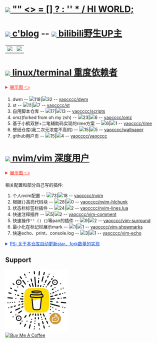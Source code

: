 # [<img src="https://img.icons8.com/ios-filled/36/null/logic-data-types.png"/> "" <> = [] ? : '' * / HI WORLD;](#TOP)

# [<img src="https://img.icons8.com/material-two-tone/24/60AEDE/cloud-link.png"/> c'blog](https://yaocc.cc) -- [<img src="https://img.icons8.com/color/28/bilibili.png"/> bilibili野生UP主](https://space.bilibili.com/303522232/)

<table border="0">
  <tr>
    <td>
      <a href="#TOP">
        <img src="https://github-readme-stats-git-masterrstaa-rickstaa.vercel.app/api/top-langs/?username=yaocccc&layout=compact&hide=VHDL,javascript&langs_count=8&hide_border=true" style="color:gray;cursor:pointer;pointer-events:none;">
      </a>
    </td>
    <td>
      <a href="#TOP">
        <img src="https://github-readme-stats-git-masterrstaa-rickstaa.vercel.app/api?username=yaocccc&count_private=true&show_icons=true&theme=buefy&hide_border=true" style="color:gray;cursor:pointer;pointer-events:none;">
      </a>
    </td>
  </tr>
</table>

# [<img src="https://img.icons8.com/small/24/null/console.png"/> linux/terminal 重度依赖者](https://www.bilibili.com/video/BV1Ef4y1Z7kA)

<details style="cursor: pointer; text-decoration:underline; color: #F21;">
  <summary>展示图 👈</summary>
  
  ![show-linux](./show-linux.gif)

</details>

1. dwm -- <img src="https://img.icons8.com/material-outlined/14/christmas-star.png"/>118|<img src="https://img.icons8.com/external-royyan-wijaya-detailed-outline-royyan-wijaya/13/null/external-code-development-royyan-wijaya-detailed-outline-royyan-wijaya-4.png"/>32 -- [yaocccc/dwm](https://github.com/yaocccc/dwm)
2. st  -- <img src="https://img.icons8.com/material-outlined/14/christmas-star.png"/>11|<img src="https://img.icons8.com/external-royyan-wijaya-detailed-outline-royyan-wijaya/13/null/external-code-development-royyan-wijaya-detailed-outline-royyan-wijaya-4.png"/>7 -- [yaocccc/st](https://github.com/yaocccc/st)
3. 自用脚本仓库 -- <img src="https://img.icons8.com/material-outlined/14/christmas-star.png"/>17|<img src="https://img.icons8.com/external-royyan-wijaya-detailed-outline-royyan-wijaya/13/null/external-code-development-royyan-wijaya-detailed-outline-royyan-wijaya-4.png"/>13 -- [yaocccc/scripts](https://github.com/yaocccc/scripts)
4. omz(forked from oh my zsh) -- <img src="https://img.icons8.com/material-outlined/14/christmas-star.png"/>23|<img src="https://img.icons8.com/external-royyan-wijaya-detailed-outline-royyan-wijaya/13/null/external-code-development-royyan-wijaya-detailed-outline-royyan-wijaya-4.png"/>6 -- [yaocccc/omz](https://github.com/yaocccc/omz)
5. 基于小鹤双拼+二笔辅助码实现的rime方案 -- <img src="https://img.icons8.com/material-outlined/14/christmas-star.png"/>6|<img src="https://img.icons8.com/external-royyan-wijaya-detailed-outline-royyan-wijaya/13/null/external-code-development-royyan-wijaya-detailed-outline-royyan-wijaya-4.png"/>1 -- [yaocccc/rime](https://github.com/yaocccc/rime)
6. 壁纸仓库(我二次元浓度不高的) -- <img src="https://img.icons8.com/material-outlined/14/christmas-star.png"/>15|<img src="https://img.icons8.com/external-royyan-wijaya-detailed-outline-royyan-wijaya/13/null/external-code-development-royyan-wijaya-detailed-outline-royyan-wijaya-4.png"/>5 -- [yaocccc/wallpaper](https://github.com/yaocccc/wallpaper)
7. github用户页 -- <img src="https://img.icons8.com/material-outlined/14/christmas-star.png"/>15|<img src="https://img.icons8.com/external-royyan-wijaya-detailed-outline-royyan-wijaya/13/null/external-code-development-royyan-wijaya-detailed-outline-royyan-wijaya-4.png"/>4 -- [yaocccc/yaocccc](https://github.com/yaocccc/yaocccc)

# [<img src="https://img.icons8.com/external-tal-revivo-filled-tal-revivo/24/null/external-vim-a-highly-configurable-text-editor-for-efficiently-creating-and-changing-any-kind-of-text-logo-filled-tal-revivo.png"/> nvim/vim 深度用户](https://github.com/yaocccc/nvim)

<details style="cursor: pointer; text-decoration:underline; color: #F21;">
  <summary>展示图 👈</summary>
  
  ![show-nvim](./show-nvim.gif)

</details>

相关配置和部分自己写的插件:

1. 个人nvim配置 -- <img src="https://img.icons8.com/material-outlined/14/christmas-star.png"/>73|<img src="https://img.icons8.com/external-royyan-wijaya-detailed-outline-royyan-wijaya/13/null/external-code-development-royyan-wijaya-detailed-outline-royyan-wijaya-4.png"/>18 -- [yaocccc/nvim](https://github.com/yaocccc/nvim)
2. 根据`{}`高亮代码块 -- <img src="https://img.icons8.com/material-outlined/14/christmas-star.png"/>28|<img src="https://img.icons8.com/external-royyan-wijaya-detailed-outline-royyan-wijaya/13/null/external-code-development-royyan-wijaya-detailed-outline-royyan-wijaya-4.png"/>0 -- [yaocccc/nvim-hlchunk](https://github.com/yaocccc/nvim-hlchunk)
3. 状态栏标签栏插件 -- <img src="https://img.icons8.com/material-outlined/14/christmas-star.png"/>24|<img src="https://img.icons8.com/external-royyan-wijaya-detailed-outline-royyan-wijaya/13/null/external-code-development-royyan-wijaya-detailed-outline-royyan-wijaya-4.png"/>2 -- [yaocccc/nvim-lines.lua](https://github.com/yaocccc/nvim-lines.lua)
4. 快速注释插件 -- <img src="https://img.icons8.com/material-outlined/14/christmas-star.png"/>5|<img src="https://img.icons8.com/external-royyan-wijaya-detailed-outline-royyan-wijaya/13/null/external-code-development-royyan-wijaya-detailed-outline-royyan-wijaya-4.png"/>2 -- [yaocccc/vim-comment](https://github.com/yaocccc/vim-comment)
4. 快速操作`"" () {}`等pair的插件 -- <img src="https://img.icons8.com/material-outlined/14/christmas-star.png"/>9|<img src="https://img.icons8.com/external-royyan-wijaya-detailed-outline-royyan-wijaya/13/null/external-code-development-royyan-wijaya-detailed-outline-royyan-wijaya-4.png"/>2 -- [yaocccc/vim-surround](https://github.com/yaocccc/vim-surround)
5. 最小化在标记栏展示mark -- <img src="https://img.icons8.com/material-outlined/14/christmas-star.png"/>1|<img src="https://img.icons8.com/external-royyan-wijaya-detailed-outline-royyan-wijaya/13/null/external-code-development-royyan-wijaya-detailed-outline-royyan-wijaya-4.png"/>1 -- [yaocccc/vim-showmarks](https://github.com/yaocccc/vim-showmarks)
6. 快速echo、print、console.log -- <img src="https://img.icons8.com/material-outlined/14/christmas-star.png"/>3|<img src="https://img.icons8.com/external-royyan-wijaya-detailed-outline-royyan-wijaya/13/null/external-code-development-royyan-wijaya-detailed-outline-royyan-wijaya-4.png"/>1 -- [yaocccc/vim-echo](https://github.com/yaocccc/vim-echo)

<details style="cursor: pointer; text-decoration:underline; color: #04D;">
  <summary>PS: 关于本仓库自动更新star、fork数量的实现</summary>

  ---

  主要见以下两个workflow文件 具体见注释  
  更新readme [./github/workflows/up.yml](https://github.com/yaocccc/yaocccc/blob/master/.github/workflows/up.yml)  
  调用更新动作 [./github/workflows/call.yml](https://github.com/yaocccc/yaocccc/blob/master/.github/workflows/call.yml)  

</details>

## Support

<a href="https://www.buymeacoffee.com/yaocccc" target="_blank">
  <img src="https://github.com/yaocccc/yaocccc/raw/master/qr.png">
</a>

<br>

<a href="https://www.buymeacoffee.com/yaocccc" target="_blank">
  <img src="https://cdn.buymeacoffee.com/buttons/v2/default-violet.png" alt="Buy Me A Coffee" style="height: 60px !important;width: 200px !important;" >
</a>
